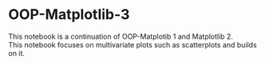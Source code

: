 # OOP-Matplotlib-3
This notebook is a continuation of OOP-Matplotib 1 and Matplotlib 2. <br>
This notebook focuses on multivariate plots such as scatterplots and builds on it.
